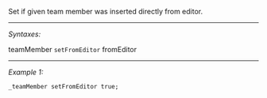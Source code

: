 Set if given team member was inserted directly from editor.


---
*Syntaxes:*

teamMember `setFromEditor` fromEditor

---
*Example 1:*

```sqf
_teamMember setFromEditor true;
```